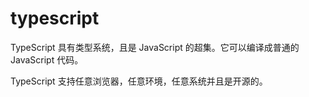# typescript

TypeScript 具有类型系统，且是 JavaScript 的超集。它可以编译成普通的 JavaScript 代码。

TypeScript 支持任意浏览器，任意环境，任意系统并且是开源的。


